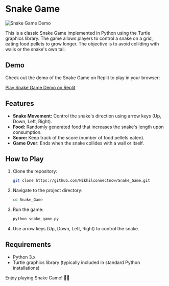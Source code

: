 # Snake Game

![Snake Game Demo](demo.gif)

This is a classic Snake Game implemented in Python using the Turtle graphics library. The game allows players to control a snake on a grid, eating food pellets to grow longer. The objective is to avoid colliding with walls or the snake's own tail.

## Demo

Check out the demo of the Snake Game on Replit to play in your browser:

[Play Snake Game Demo on Replit](https://replit.com/@nikhilconnectno/SnakeGame)

## Features

- **Snake Movement:** Control the snake's direction using arrow keys (Up, Down, Left, Right).
- **Food:** Randomly generated food that increases the snake's length upon consumption.
- **Score:** Keep track of the score (number of food pellets eaten).
- **Game Over:** Ends when the snake collides with a wall or itself.

## How to Play

1. Clone the repository:

   ```bash
   git clone https://github.com/Nikhilconnectnow/Snake_Game.git
   ```

2. Navigate to the project directory:

   ```bash
   cd Snake_Game
   ```

3. Run the game:

   ```bash
   python snake_game.py
   ```

4. Use arrow keys (Up, Down, Left, Right) to control the snake.

## Requirements

- Python 3.x
- Turtle graphics library (typically included in standard Python installations)




Enjoy playing Snake Game! 🐍✨
```
